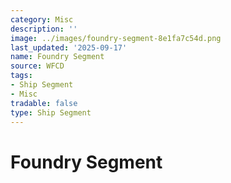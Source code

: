 ```yaml
---
category: Misc
description: ''
image: ../images/foundry-segment-8e1fa7c54d.png
last_updated: '2025-09-17'
name: Foundry Segment
source: WFCD
tags:
- Ship Segment
- Misc
tradable: false
type: Ship Segment
---
```


# Foundry Segment

